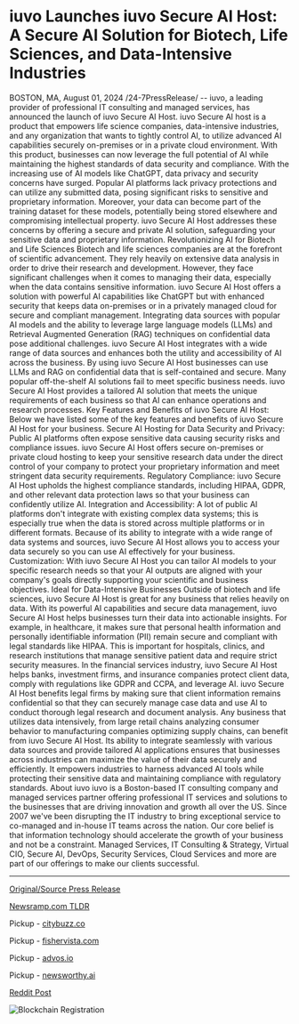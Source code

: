 # iuvo Launches iuvo Secure AI Host: A Secure AI Solution for Biotech, Life Sciences, and Data-Intensive Industries

BOSTON, MA, August 01, 2024 /24-7PressRelease/ -- iuvo, a leading provider of professional IT consulting and managed services, has announced the launch of iuvo Secure AI Host. iuvo Secure AI host is a product that empowers life science companies, data-intensive industries, and any organization that wants to tightly control AI, to utilize advanced AI capabilities securely on-premises or in a private cloud environment. With this product, businesses can now leverage the full potential of AI while maintaining the highest standards of data security and compliance. With the increasing use of AI models like ChatGPT, data privacy and security concerns have surged. Popular AI platforms lack privacy protections and can utilize any submitted data, posing significant risks to sensitive and proprietary information. Moreover, your data can become part of the training dataset for these models, potentially being stored elsewhere and compromising intellectual property. iuvo Secure AI Host addresses these concerns by offering a secure and private AI solution, safeguarding your sensitive data and proprietary information.   Revolutionizing AI for Biotech and Life Sciences   Biotech and life sciences companies are at the forefront of scientific advancement. They rely heavily on extensive data analysis in order to drive their research and development. However, they face significant challenges when it comes to managing their data, especially when the data contains sensitive information. iuvo Secure AI Host offers a solution with powerful AI capabilities like ChatGPT but with enhanced security that keeps data on-premises or in a privately managed cloud for secure and compliant management.   Integrating data sources with popular AI models and the ability to leverage large language models (LLMs) and Retrieval Augmented Generation (RAG) techniques on confidential data pose additional challenges. iuvo Secure AI Host integrates with a wide range of data sources and enhances both the utility and accessibility of AI across the business. By using iuvo Secure AI Host businesses can use LLMs and RAG on confidential data that is self-contained and secure.   Many popular off-the-shelf AI solutions fail to meet specific business needs. iuvo Secure AI Host provides a tailored AI solution that meets the unique requirements of each business so that AI can enhance operations and research processes.   Key Features and Benefits of iuvo Secure AI Host:   Below we have listed some of the key features and benefits of iuvo Secure AI Host for your business.   Secure AI Hosting for Data Security and Privacy: Public AI platforms often expose sensitive data causing security risks and compliance issues. iuvo Secure AI Host offers secure on-premises or private cloud hosting to keep your sensitive research data under the direct control of your company to protect your proprietary information and meet stringent data security requirements.   Regulatory Compliance: iuvo Secure AI Host upholds the highest compliance standards, including HIPAA, GDPR, and other relevant data protection laws so that your business can confidently utilize AI.   Integration and Accessibility: A lot of public AI platforms don't integrate with existing complex data systems; this is especially true when the data is stored across multiple platforms or in different formats. Because of its ability to integrate with a wide range of data systems and sources, iuvo Secure AI Host allows you to access your data securely so you can use AI effectively for your business.   Customization: With iuvo Secure AI Host you can tailor AI models to your specific research needs so that your AI outputs are aligned with your company's goals directly supporting your scientific and business objectives.   Ideal for Data-Intensive Businesses   Outside of biotech and life sciences, iuvo Secure AI Host is great for any business that relies heavily on data. With its powerful AI capabilities and secure data management, iuvo Secure AI Host helps businesses turn their data into actionable insights.   For example, in healthcare, it makes sure that personal health information and personally identifiable information (PII) remain secure and compliant with legal standards like HIPAA. This is important for hospitals, clinics, and research institutions that manage sensitive patient data and require strict security measures.   In the financial services industry, iuvo Secure AI Host helps banks, investment firms, and insurance companies protect client data, comply with regulations like GDPR and CCPA, and leverage AI.   iuvo Secure AI Host benefits legal firms by making sure that client information remains confidential so that they can securely manage case data and use AI to conduct thorough legal research and document analysis.   Any business that utilizes data intensively, from large retail chains analyzing consumer behavior to manufacturing companies optimizing supply chains, can benefit from iuvo Secure AI Host. Its ability to integrate seamlessly with various data sources and provide tailored AI applications ensures that businesses across industries can maximize the value of their data securely and efficiently. It empowers industries to harness advanced AI tools while protecting their sensitive data and maintaining compliance with regulatory standards.  About iuvo  iuvo is a Boston-based IT consulting company and managed services partner offering professional IT services and solutions to the businesses that are driving innovation and growth all over the US. Since 2007 we've been disrupting the IT industry to bring exceptional service to co-managed and in-house IT teams across the nation. Our core belief is that information technology should accelerate the growth of your business and not be a constraint. Managed Services, IT Consulting & Strategy, Virtual CIO, Secure AI, DevOps, Security Services, Cloud Services and more are part of our offerings to make our clients successful. 

---

[Original/Source Press Release](https://www.24-7pressrelease.com/press-release/512972/iuvo-launches-iuvo-secure-ai-host-a-secure-ai-solution-for-biotech-life-sciences-and-data-intensive-industries)
                    

[Newsramp.com TLDR](https://newsramp.com/curated-news/iuvo-launches-secure-ai-host-for-data-intensive-industries/3ba67e5bd2d6aa00c4c731352dcc3c87) 


Pickup - [citybuzz.co](https://citybuzz.co/2024/08/01/iuvo-introduces-secure-ai-host-for-data-intensive-industries)

Pickup - [fishervista.com](https://fishervista.com/en/iuvo-unveils-secure-ai-host-for-enhanced-data-security-in-biotech-and-life-sciences/20245408)

Pickup - [advos.io](https://advos.io/en/iuvo-introduces-secure-ai-solution-for-biotech-and-data-intensive-industries/20245408)

Pickup - [newsworthy.ai](https://newsworthy.ai/curated/iuvo-introduces-secure-ai-solution-for-data-sensitive-industries)
 



[Reddit Post](https://www.reddit.com/r/HealthCareNewsInfo/comments/1ehagfb/iuvo_launches_secure_ai_host_for_dataintensive/) 



![Blockchain Registration](https://cdn.newsramp.app/24-7PressRelease/qrcode/248/1/boldgKeh.webp)